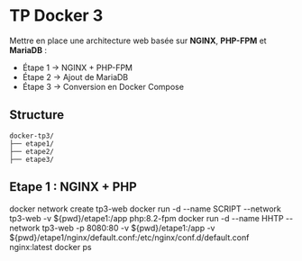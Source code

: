 # TP Docker 3

Mettre en place une architecture web basée sur **NGINX**, **PHP-FPM** et **MariaDB** :  
- Étape 1 → NGINX + PHP-FPM  
- Étape 2 → Ajout de MariaDB  
- Étape 3 → Conversion en Docker Compose  

## Structure
```
docker-tp3/
├── etape1/
├── etape2/
├── etape3/
```
## Etape 1 : NGINX + PHP
docker network create tp3-web
docker run -d --name SCRIPT --network tp3-web -v ${pwd}/etape1:/app php:8.2-fpm
docker run -d --name HHTP --network tp3-web -p 8080:80 -v ${pwd}/etape1:/app -v ${pwd}/etape1/nginx/default.conf:/etc/nginx/conf.d/default.conf nginx:latest
docker ps
